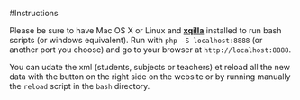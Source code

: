 #Instructions

Please be sure to have Mac OS X or Linux and [**xqilla**](http://xqilla.sourceforge.net/HomePage) installed to run bash scripts (or windows equivalent).
Run with `php -S localhost:8888` (or another port you choose) and go to your browser at `http://localhost:8888`.

You can udate the xml (students, subjects or teachers) et reload all the new data with the button on the right side on the website or by running manually the `reload` script in the `bash` directory.